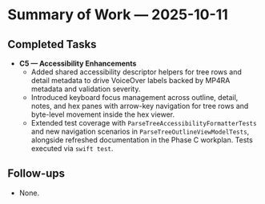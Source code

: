 # Summary of Work — 2025-10-11

## Completed Tasks

- **C5 — Accessibility Enhancements**
  - Added shared accessibility descriptor helpers for tree rows and detail metadata to drive VoiceOver labels backed by
    MP4RA metadata and validation severity.
  - Introduced keyboard focus management across outline, detail, notes, and hex panes with arrow-key navigation for tree
    rows and byte-level movement inside the hex viewer.
  - Extended test coverage with `ParseTreeAccessibilityFormatterTests` and new navigation scenarios in `ParseTreeOutlineViewModelTests`, alongside refreshed documentation in the Phase C workplan. Tests executed via `swift test`.

## Follow-ups

- None.

